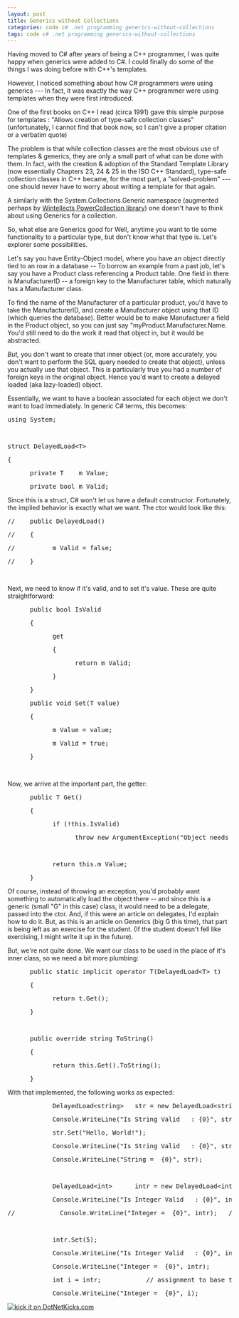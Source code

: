 ```yaml
---
layout: post
title: Generics without Collections
categories: code c# .net programming generics-without-collections
tags: code c# .net programming generics-without-collections
---
```


  <p>Having moved to C# after years of being a C++ programmer, I was quite happy when generics were added to C#. I could finally do some of the things I was doing before with C++'s templates.</p> <p>However, I noticed something about how C# programmers were using generics --- In fact, it was exactly the way C++ programmer were using templates when they were first introduced.</p> <p>One of the first books on C++ I read (circa 1991) gave this simple purpose for templates : "Allows creation of type-safe collection classes"  (unfortunately, I cannot find that book now, so I can't give a proper citation or a verbatim quote)</p> <p>The problem is that while collection classes are the most obvious use of templates &amp; generics, they are only a small part of what can be done with them.   In fact, with the creation &amp; adoption of the Standard Template Library (now essentially Chapters 23, 24 &amp; 25 in the ISO C++ Standard), type-safe collection classes in C++ became, for the most part, a "solved-problem" --- one should never have to worry about writing a template for that again.</p> <p>A similarly with the System.Collections.Generic namespace (augmented perhaps by <a href="http://www.wintellect.com/Weblogs/PowerCollections10ForNET20RTM.aspx">Wintellects PowerCollection library</a>) one doesn't have to think about using Generics for a collection.  </p> <p>So, what else are Generics good for   Well, anytime you want to tie some functionality to a particular type, but don't know what that type is. Let's explorer some possibilities.</p> <p>Let's say you have Entity-Object model, where you have an object directly tied to an row in a database -- To borrow an example from a past job, let's say you have a Product class referencing a Product table.  One field in there is ManufacturerID -- a foreign key to the Manufacturer table, which naturally has a Manufacturer class.</p> <p>To find the name of the Manufacturer of a particular product, you'd have to take the ManufacturerID, and create a Manufacturer object using that ID (which queries the database).   Better would be to make Manufacturer a field in the Product object, so you can just say "myProduct.Manufacturer.Name.  You'd still need to do the work it read that object in, but it would be abstracted.</p> <p><em>But,</em> you don't want to create that inner object (or, more accurately, you don't want to perform the SQL query needed to create that object), unless you actually use that object.  This is particularly true you had a number of foreign keys in the original object.  Hence you'd want to create a delayed loaded (aka lazy-loaded) object.</p> <p> </p> <p>Essentially, we want to have a boolean associated for each object we don't want to load immediately.  In generic C# terms, this becomes:</p> <p> </p> <div class="csharpcode"><pre class="alt"><span class="kwrd">using</span> System;</pre><pre> </pre><pre class="alt"><span class="kwrd">struct</span> DelayedLoad&lt;T&gt;</pre><pre>{</pre><pre class="alt">      <span class="kwrd">private</span> T    m_Value;</pre><pre>      <span class="kwrd">private</span> <span class="kwrd">bool</span> m_Valid;</pre></div>
<p> </p>
<p>Since this is a struct, C# won't let us have a default constructor.  Fortunately, the implied behavior is exactly what we want.  The ctor would look like this:</p>
<p> </p>
<div class="csharpcode"><pre class="alt"><span class="rem">//    public DelayedLoad()</span></pre><pre><span class="rem">//    {</span></pre><pre class="alt"><span class="rem">//          m_Valid = false;</span></pre><pre><span class="rem">//    }</span></pre><pre class="alt"> </pre></div>
<p> </p>
<p>Next, we need to know if it's valid, and to set it's value. These are quite straightforward:</p>
<p> </p>
<div class="csharpcode"><pre class="alt">      <span class="kwrd">public</span> <span class="kwrd">bool</span> IsValid</pre><pre>      {</pre><pre class="alt">            get</pre><pre>            {</pre><pre class="alt">                  <span class="kwrd">return</span> m_Valid;</pre><pre>            }</pre><pre class="alt">      }</pre><pre>      <span class="kwrd">public</span> <span class="kwrd">void</span> Set(T <span class="kwrd">value</span>)</pre><pre class="alt">      {</pre><pre>            m_Value = <span class="kwrd">value</span>;</pre><pre class="alt">            m_Valid = <span class="kwrd">true</span>;</pre><pre>      }</pre><pre class="alt">      </pre></div>
<p> Now, we arrive at the important part, the getter:</p>
<p> </p>
<div class="csharpcode"><pre class="alt">      <span class="kwrd">public</span> T Get()</pre><pre>      {</pre><pre class="alt">            <span class="kwrd">if</span> (!<span class="kwrd">this</span>.IsValid)</pre><pre>                  <span class="kwrd">throw</span> <span class="kwrd">new</span> ArgumentException(<span class="str">"Object needs to be loaded before use"</span>);</pre><pre class="alt">                  </pre><pre>            <span class="kwrd">return</span> <span class="kwrd">this</span>.m_Value;</pre><pre class="alt">      }</pre></div>
<p> </p>
<p> Of course, instead of throwing an exception, you'd probably want something to automatically load the object there -- and since this is a generic (small "G" in this case) class, it would need to be a delegate, passed into the ctor.  And, if this were an article on delegates, I'd explain how to do it.  But, as this is an article on Generics (big G this time), that part is being left as an exercise for the student.  (If the student doesn't fell like exercising, I might write it up in the future).</p>
<p>But, we're not quite done. We want our class to be used in the place of it's inner class, so we need a bit more plumbing:</p>
<p> </p>
<div class="csharpcode"><pre class="alt">      <span class="kwrd">public</span> <span class="kwrd">static</span> <span class="kwrd">implicit</span> <span class="kwrd">operator</span> T(DelayedLoad&lt;T&gt; t)</pre><pre>      {</pre><pre class="alt">            <span class="kwrd">return</span> t.Get();</pre><pre>      }</pre><pre class="alt">      </pre><pre>      <span class="kwrd">public</span> <span class="kwrd">override</span> <span class="kwrd">string</span> ToString()</pre><pre class="alt">      {</pre><pre>            <span class="kwrd">return</span> <span class="kwrd">this</span>.Get().ToString();</pre><pre class="alt">      }</pre></div>
<p> With that implemented, the following works as expected:</p>
<p> </p>
<div class="csharpcode"><pre class="alt">            DelayedLoad&lt;<span class="kwrd">string</span>&gt;   str = <span class="kwrd">new</span> DelayedLoad&lt;<span class="kwrd">string</span>&gt;();</pre><pre>            Console.WriteLine(<span class="str">"Is String Valid   : {0}"</span>, str.IsValid);   <span class="rem">// False</span></pre><pre class="alt">            str.Set(<span class="str">"Hello, World!"</span>);</pre><pre>            Console.WriteLine(<span class="str">"Is String Valid   : {0}"</span>, str.IsValid);   <span class="rem">//True</span></pre><pre class="alt">            Console.WriteLine(<span class="str">"String =  {0}"</span>, str);  </pre><pre> </pre><pre class="alt">            DelayedLoad&lt;<span class="kwrd">int</span>&gt;      intr = <span class="kwrd">new</span> DelayedLoad&lt;<span class="kwrd">int</span>&gt;();</pre><pre>            Console.WriteLine(<span class="str">"Is Integer Valid   : {0}"</span>, intr.IsValid);  <span class="rem">//false</span></pre><pre class="alt"><span class="rem">//            Console.WriteLine("Integer =  {0}", intr);   // would throw exception   </span></pre><pre> </pre><pre class="alt">            intr.Set(5);</pre><pre>            Console.WriteLine(<span class="str">"Is Integer Valid   : {0}"</span>, intr.IsValid);  <span class="rem">//true</span></pre><pre class="alt">            Console.WriteLine(<span class="str">"Integer =  {0}"</span>, intr);      </pre><pre>            <span class="kwrd">int</span> i = intr;            <span class="rem">// assignment to base type works</span></pre><pre class="alt">            Console.WriteLine(<span class="str">"Integer =  {0}"</span>, i);      </pre></div><a href="http://www.dotnetkicks.com/kick/ url=http://honestillusion.com/blogs/blog_0/archive/2006/10/02/Generics-without-Collections.aspx"><img alt="kick it on DotNetKicks.com" src="http://www.dotnetkicks.com/Services/Images/KickItImageGenerator.ashx url=http://honestillusion.com/blogs/blog_0/archive/2006/10/02/Generics-without-Collections.aspx" border="0" /></a>